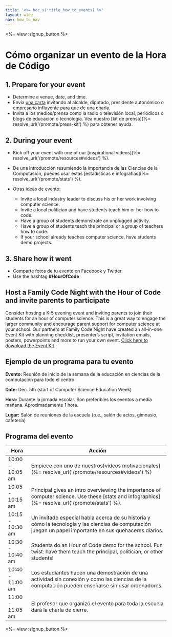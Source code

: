 ```yaml
---
title: '<%= hoc_s(:title_how_to_events) %>'
layout: wide
nav: how_to_nav
---
```

<%= view :signup_button %>

# Cómo organizar un evento de la Hora de Código

## 1. Prepare for your event

- Determine a venue, date, and time.
- Envía [una carta](https://docs.google.com/a/code.org/document/d/1eP41sKW7y0qq_JvkRIgZK8dWYICaGRZ4CCDETXa78wY/edit) invitando al alcalde, diputado, presidente autonómico o empresario influyente para que de una charla.
- Invita a los medios/prensa como la radio o televisión local, periódicos o blogs de educación o tecnología. Vea nuestro [kit de prensa](%= resolve_url('/promote/press-kit') %) para obtener ayuda.

## 2. During your event

- Kick off your event with one of our [inspirational videos](%= resolve_url('/promote/resources#videos') %).
- De una introducción resumiendo la importancia de las Ciencias de la Computación, puedes usar estas [estadísticas e infografías](%= resolve_url('/promote/stats') %).   
      
    
- Otras ideas de evento: 
    - Invite a local industry leader to discuss his or her work involving computer science.
    - Invite a local politician and have students teach him or her how to code.
    - Have a group of students demonstrate an unplugged activity.
    - Have a group of students teach the principal or a group of teachers how to code.
    - If your school already teaches computer science, have students demo projects.

## 3. Share how it went

- Comparte fotos de tu evento en Facebook y Twitter. 
- Use the hashtag **#HourOfCode**

## Host a Family Code Night with the Hour of Code and invite parents to participate

Consider hosting a K-5 evening event and inviting parents to join their students for an hour of computer science. This is a great way to engage the larger community and encourage parent support for computer science at your school. Our partners at Family Code Night have created an all-in-one Event Kit with planning checklist, presenter’s script, invitation emails, posters, powerpoints and more to run your own event. [Click here to download the Event Kit](http://www.familycodenight.org/DownloadCodeDotOrg.html).

## Ejemplo de un programa para tu evento

**Evento:** Reunión de inicio de la semana de la educación en ciencias de la computación para todo el centro

**Date:** Dec. 5th (start of Computer Science Education Week)

**Hora:** Durante la jornada escolar. Son preferibles los eventos a media mañana. Aproximadamente 1 hora.

**Lugar:** Salón de reuniones de la escuela (p.e., salón de actos, gimnasio, cafetería)   
  


## Programa del evento

| Hora             | Acción                                                                                                                                                    |
| ---------------- | --------------------------------------------------------------------------------------------------------------------------------------------------------- |
| 10:00 - 10:05 am | Empiece con uno de nuestros[vídeos motivacionales](%= resolve_url('/promote/resources#videos') %)                                                         |
| 10:05 - 10:15 am | Principal gives an intro overviewing the importance of computer science. Use these [stats and infographics](%= resolve_url('/promote/stats') %).          |
| 10:15 - 10:30 am | Un invitado especial habla acerca de su historia y cómo la tecnología y las ciencias de computación juegan un papel importante en sus quehaceres diarios. |
| 10:30 - 10:40 am | Students do an Hour of Code demo for the school. Fun twist: have them teach the principal, politician, or other students!                                 |
| 10:40 - 11:00 am | Los estudiantes hacen una demostración de una actividad sin conexión y como las ciencias de la computación pueden enseñarse sin usar ordenadores.         |
| 11:00 - 11:05 am | El profesor que organizó el evento para toda la escuela dará la charla de cierre.                                                                         |

<%= view :signup_button %>